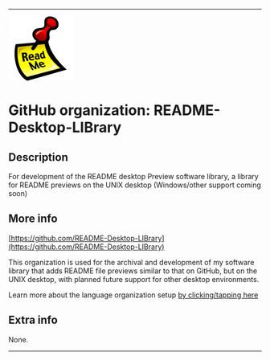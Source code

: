 
***

![README_D1.png failed to load. The file may be missing or corrupt. Check the file path for errors first.](/AdditionalInfo/2/README-Desktop-LIBrary/README_D1.png)

# GitHub organization: README-Desktop-LIBrary

## Description

For development of the README desktop Preview software library, a library for README previews on the UNIX desktop (Windows/other support coming soon)

## More info

[https://github.com/README-Desktop-LIBrary](https://github.com/README-Desktop-LIBrary)

This organization is used for the archival and development of my software library that adds README file previews similar to that on GitHub, but on the UNIX desktop, with planned future support for other desktop environments.

Learn more about the language organization setup [by clicking/tapping here](/AdditionalInfo/LanguageOrgs/README.md)

## Extra info

None.

***
